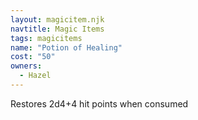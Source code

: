 ```yaml
---
layout: magicitem.njk
navtitle: Magic Items
tags: magicitems
name: "Potion of Healing"
cost: "50"
owners:
  - Hazel
---
```


Restores 2d4+4 hit points when consumed